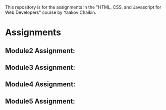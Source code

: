 This repository is for the assignments in the "HTML, CSS, and Javascript for Web Developers" course by Yaakov Chaikin.
# Assignments
## Module2 Assignment:
## Module3 Assignment:
## Module4 Assignment:
## Module5 Assignment:
